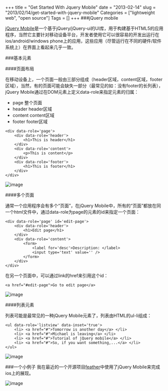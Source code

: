 +++
title = "Get Started With Jquery Mobile"
date = "2013-02-14"
slug = "2013/02/14/get-started-with-jquery-mobile"
Categories = ["lightweight web", "open source"]
Tags = []
+++
###jQuery mobile

[jQuery Mobile](http://jquerymobile.com/)是一个基于jQuery/jQuery-ui的UI库，用于构建基于HTML5的应用程序，当然它主要针对移动设备平台，开发者使用它可以很容易的开发出运行在ios/android/windows phone上的应用，这些应用（尽管运行在不同的硬件/软件系统上）在界面上看起来几乎一致。

###基本元素

####页面布局

在移动设备上，一个页面一般由三部分组成（header区域，content区域，footer区域），当然，有的页面可能会缺失一部分（最常见的如：没有footer的长列表），jQuery Mobile通过在DOM元素上定义data-role来指定元素的归属：

-	page 整个页面
-	header header区域
-	content content区域
-	footer footer区域

```
<div data-role='page'>
    <div data-role='header'>
        <h1>This is header</h1>
    </div>
    <div data-role='content'>
        <p>This is content</p>
    </div>
    <div data-role='footer'>
        <h1>This is footer</h1>
    </div>
</div>
```

![image](/images/2013/02/jquery-mobile-page.png)

####多个页面

通常一个应用程序会有多个“页面”，在jQuery Mobile中，所有的“页面”都放在同一个html文件中，通过data-role为page的元素的id来指定一个页面：

```
<div data-role='page' id='edit-page'>
    <div data-role='header'>
        <h1>Edit page</h1>
    </div>
    <div data-role='content'>
        <form>
        	<label for='desc'>Description: </label>
        	<input type='text' value='' />
        </form>
    </div>
</div>
```

在另一个页面中，可以通过link的href来引用这个id：

```
<a href="#edit-page">Go to edit page</a>
```

![image](/images/2013/02/jquery-mobile-multi-page.png)

####列表元素

列表可能是最常见的一种jQuery Mobile元素了，列表由HTML的ul-li组成：

```
<ul data-role='listview' data-inset='true'>
	<li> <a href="#">Tomorrow is another day</a> </li>
	<li> <a href="#">Michael is leaving</a> </li>
	<li> <a href="#">Tutorial of jQuery mobile</a> </li>
	<li> <a href="#">So, if you want something,...</a> </li>
</ul>
```

![image](/images/2013/02/jquery-mobile-list.png)

###一个小例子
我在最近的一个开源项目[feather](https://github.com/abruzzi/feather)中使用了jQuery Mobile来完成ios上的展现。

![image](/images/2013/02/feather-mobile.png)
